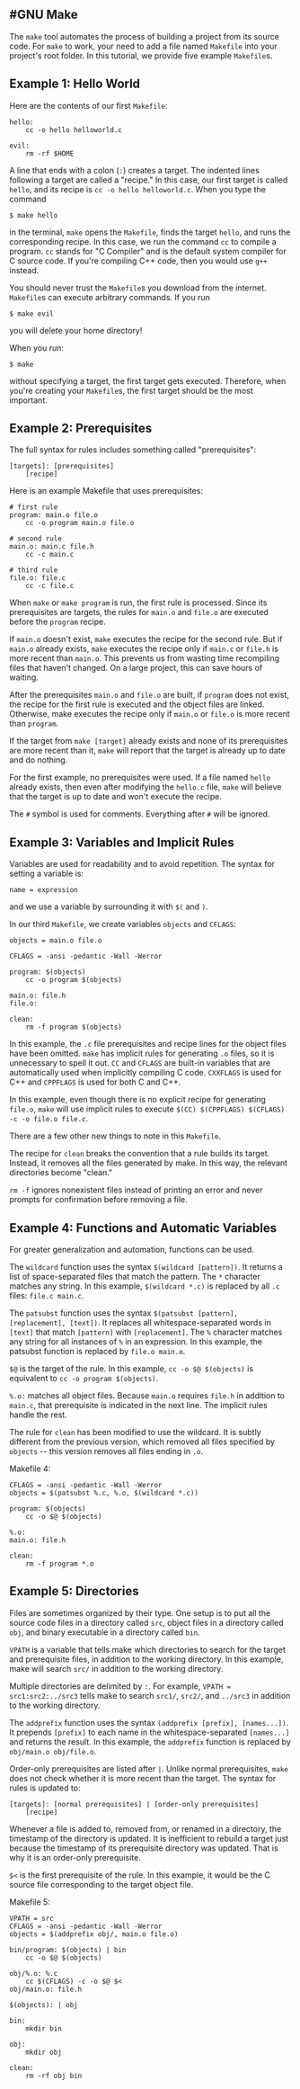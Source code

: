 #GNU Make
---

The `make` tool automates the process of building a project from its source code.
For `make` to work, your need to add a file named `Makefile` into your project's root folder.
In this tutorial, we provide five example `Makefile`s.

Example 1: Hello World
---

Here are the contents of our first `Makefile`:
```
hello:
    cc -o hello helloworld.c

evil:
    rm -rf $HOME
```

A line that ends with a colon (`:`) creates a target.
The indented lines following a target are called a "recipe."
In this case, our first target is called `hello`, and its recipe is `cc -o hello helloworld.c`.
When you type the command
```
$ make hello
```
in the terminal, `make` opens the `Makefile`, finds the target `hello`, and runs the corresponding recipe.
In this case, we run the command `cc` to compile a program.
`cc` stands for "C Compiler" and is the default system compiler for C source code.
If you're compiling C++ code, then you would use `g++` instead.

You should never trust the `Makefile`s you download from the internet.
`Makefile`s can execute arbitrary commands.
If you run
```
$ make evil
```
you will delete your home directory!

When you run:
```
$ make
```
without specifying a target, the first target gets executed.
Therefore, when you're creating your `Makefile`s, the first target should be the most important.

Example 2: Prerequisites
---

The full syntax for rules includes something called "prerequisites":

```
[targets]: [prerequisites]
    [recipe]
```

Here is an example Makefile that uses prerequisites:
```
# first rule
program: main.o file.o
    cc -o program main.o file.o

# second rule
main.o: main.c file.h
    cc -c main.c

# third rule
file.o: file.c
    cc -c file.c
```

When ```make``` or ```make program``` is run, the first rule is processed.
Since its prerequisites are targets, the rules for ```main.o``` and ```file.o``` are executed before the `program` recipe.

If ```main.o``` doesn't exist, ```make``` executes the recipe for the second rule.
But if `main.o` already exists, ```make``` executes the recipe only if ```main.c``` or ```file.h``` is more recent than ```main.o```.
This prevents us from wasting time recompiling files that haven't changed.
On a large project, this can save hours of waiting.

After the prerequisites ```main.o``` and ```file.o``` are built, if ```program``` does not exist, the recipe for the first rule is executed and the object files are linked.
Otherwise, make executes the recipe only if ```main.o``` or ```file.o``` is more recent than ```program```.

If the target from ```make [target]``` already exists and none of its prerequisites are more recent than it, `make` will report that the target is already up to date and do nothing.

For the first example, no prerequisites were used. If a file named ```hello``` already exists, then even after modifying the ```hello.c``` file, ```make``` will believe that the target is up to date and won't execute the recipe.

The `#` symbol is used for comments.
Everything after `#` will be ignored.

Example 3: Variables and Implicit Rules
---

Variables are used for readability and to avoid repetition.
The syntax for setting a variable is:
```
name = expression
```
and we use a variable by surrounding it with `$(` and `)`.

In our third `Makefile`, we create variables `objects` and `CFLAGS`:
```
objects = main.o file.o

CFLAGS = -ansi -pedantic -Wall -Werror

program: $(objects)
	cc -o program $(objects)

main.o: file.h
file.o:

clean:
	rm -f program $(objects)
```

<!--In this example, ```objects``` is set to ```main.o file.o```. The syntax for getting a variable is: ```$(name)```. In this example, ```main.o file.o``` is pasted wherever ```$(objects)``` appears.-->

In this example, the ```.c``` file prerequisites and recipe lines for the object files have been omitted. ```make``` has implicit rules for generating ```.o``` files, so it is unnecessary to spell it out. ```CC``` and ```CFLAGS``` are built-in variables that are automatically used when implicitly compiling C code. ```CXXFLAGS``` is used for C++ and ```CPPFLAGS``` is used for both C and C++.

In this example, even though there is no explicit recipe for generating ```file.o```, ```make``` will use implicit rules to execute ```$(CC) $(CPPFLAGS) $(CFLAGS) -c -o file.o file.c```.

There are a few other new things to note in this `Makefile`.

The recipe for ```clean``` breaks the convention that a rule builds its target. Instead, it removes all the files generated by make. In this way, the relevant directories become "clean."

```rm -f``` ignores nonexistent files instead of printing an error and never prompts for confirmation before removing a file.

<!--
Single logical lines can be broken into multiple physical lines with the backslash character. In this example,

```
-ansi -pedantic \
-Wall -Werror
```

is equivalent to ```-ansi -pedantic -Wall -Werror```.
-->

Example 4: Functions and Automatic Variables
---

For greater generalization and automation, functions can be used.

The ```wildcard``` function uses the syntax ```$(wildcard [pattern])```. It returns a list of space-separated files that match the pattern. The ```*``` character matches any string. In this example, ```$(wildcard *.c)``` is replaced by all ```.c``` files: ```file.c main.c```.

The ```patsubst``` function uses the syntax ```$(patsubst [pattern], [replacement], [text])```. It replaces all whitespace-separated words in ```[text]``` that match ```[pattern]``` with ```[replacement]```. The ```%``` character matches any string for all instances of ```%``` in an expression. In this example, the patsubst function is replaced by ```file.o main.o```.

```$@``` is the target of the rule. In this example, ```cc -o $@ $(objects)``` is equivalent to ```cc -o program $(objects)```.

```%.o:``` matches all object files. Because ```main.o``` requires ```file.h``` in addition to ```main.c```, that prerequisite is indicated in the next line. The implicit rules handle the rest.

The rule for ```clean``` has been modified to use the wildcard. It is subtly different from the previous version, which removed all files specified by ```objects``` -- this version removes all files ending in ```.o```.

Makefile 4:
```
CFLAGS = -ansi -pedantic -Wall -Werror
objects = $(patsubst %.c, %.o, $(wildcard *.c))

program: $(objects)
	cc -o $@ $(objects)

%.o:
main.o: file.h

clean:
	rm -f program *.o
```

Example 5: Directories
---

Files are sometimes organized by their type. One setup is to put all the source code files in a directory called ```src```, object files in a directory called ```obj```, and binary executable in a directory called ```bin```.

```VPATH``` is a variable that tells make which directories to search for the target and prerequisite files, in addition to the working directory. In this example, make will search ```src/``` in addition to the working directory.

Multiple directories are delimited by ```:```. For example, ```VPATH = src1:src2:../src3``` tells make to search ```src1/```, ```src2/```, and ```../src3``` in addition to the working directory.

The ```addprefix``` function uses the syntax ```(addprefix [prefix], [names...])```. It prepends ```[prefix]``` to each name in the whitespace-separated ```[names...]``` and returns the result. In this example, the ```addprefix``` function is replaced by ```obj/main.o obj/file.o```.

Order-only prerequisites are listed after ```|```. Unlike normal prerequisites, ```make``` does not check whether it is more recent than the target. The syntax for rules is updated to:

```
[targets]: [normal prerequisites] | [order-only prerequisites]
    [recipe]
```

Whenever a file is added to, removed from, or renamed in a directory, the timestamp of the directory is updated. It is inefficient to rebuild a target just because the timestamp of its prerequisite directory was updated. That is why it is an order-only prerequisite.

```$<``` is the first prerequisite of the rule. In this example, it would be the C source file corresponding to the target object file.

Makefile 5:
```
VPATH = src
CFLAGS = -ansi -pedantic -Wall -Werror
objects = $(addprefix obj/, main.o file.o)

bin/program: $(objects) | bin
    cc -o $@ $(objects)

obj/%.o: %.c
    cc $(CFLAGS) -c -o $@ $<
obj/main.o: file.h

$(objects): | obj

bin:
    mkdir bin

obj:
    mkdir obj

clean:
    rm -rf obj bin
```

